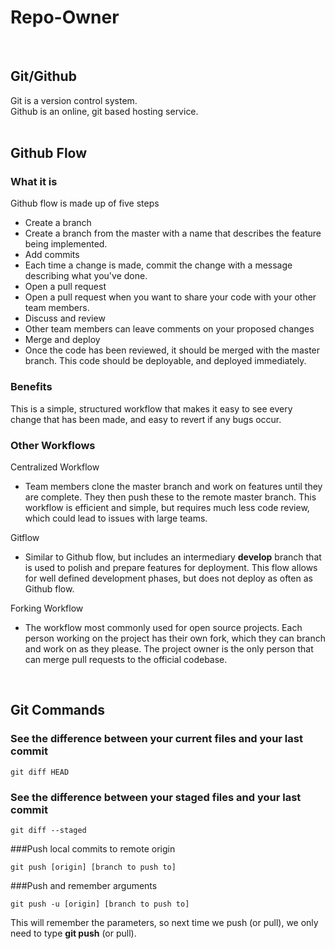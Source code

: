 # Repo-Owner
<br>

## Git/Github

Git is a version control system.  
Github is an online, git based hosting service.  
<br>

## Github Flow

### What it is
Github flow is made up of five steps
* Create a branch  
 * Create a branch from the master with a name  that describes the feature being implemented.  
* Add commits  
 * Each time a change is made, commit the change with a message describing what you've done.  
* Open a pull request  
 * Open a pull request when you want to share your code with your other team members.  
* Discuss and review  
 * Other team members can leave comments on your proposed changes  
* Merge and deploy  
 * Once the code has been reviewed, it should be merged with the master branch. This code should be deployable, and deployed immediately.

### Benefits  
This is a simple, structured workflow that makes it easy to see every change that has been made, and easy to revert if any bugs occur.

### Other Workflows  
Centralized Workflow  
* Team members clone the master branch and work on features until they are complete. They then push these to the remote master branch. This workflow is efficient and simple, but requires much less code review, which could lead to issues with large teams.

Gitflow
* Similar to Github flow, but includes an intermediary **develop** branch that is used to polish and prepare features for deployment. This flow allows for well defined development phases, but does not deploy as often as Github flow.  

Forking Workflow  
* The workflow most commonly used for open source projects. Each person working on the project has their own fork, which they can branch and work on as they please. The project owner is the only person that can merge pull requests to the official codebase.
<br>

## Git Commands

### See the difference between your current files and your last commit
```git
git diff HEAD
```

### See the difference between your staged files and your last commit
```git
git diff --staged
```

###Push local commits to remote origin  
``` git
git push [origin] [branch to push to]
```

###Push and remember arguments
``` git
git push -u [origin] [branch to push to]
```
This will remember the parameters, so next time we push (or pull), we only need to type **git push** (or pull).
